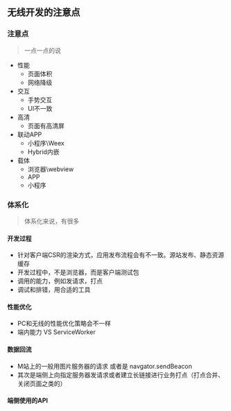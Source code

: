 <!--
 * @Author: 星啸(陈远宏)
 * @Date: 2020-12-15 14:32:55
 * @LastEditTime: 2020-12-23 23:52:13
 * @LastEditors: 星啸(陈远宏)
 * @Description: 
 * @FilePath: /my-git-book/frontEnd/H5/frontEndH5.md
-->
## 无线开发的注意点

### 注意点
> 一点一点的说
- 性能
    - 页面体积
    - 网络降级
- 交互
    - 手势交互
    - UI不一致
- 高清
    - 页面有高清屏
- 联动APP
    - 小程序\Weex
    - Hybrid内嵌
- 载体
    - 浏览器\webview
    - APP
    - 小程序


### 体系化
> 体系化来说，有很多
#### 开发过程
- 针对客户端CSR的渲染方式，应用发布流程会有不一致。源站发布、静态资源缓存
- 开发过程中，不是浏览器，而是客户端测试包
- 调用的能力，例如发请求，打点
- 调试和排错，用合适的工具

#### 性能优化
- PC和无线的性能优化策略会不一样
- 端内能力 VS ServiceWorker

#### 数据回流
- M站上的一般用图片服务器的请求 或者是 navgator.sendBeacon
- 其次是端侧上向指定服务器发请求或者建立长链接进行业务打点（打点合并、关闭页面之类的）

#### 端侧使用的API
